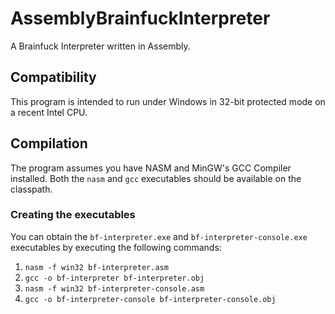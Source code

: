 # AssemblyBrainfuckInterpreter
A Brainfuck Interpreter written in Assembly.

## Compatibility

This program is intended to run under Windows in 32-bit protected mode on a recent Intel CPU.

## Compilation

The program assumes you have NASM and MinGW's GCC Compiler installed. Both the `nasm` and `gcc` executables should be available on the classpath.

### Creating the executables

You can obtain the `bf-interpreter.exe` and `bf-interpreter-console.exe` executables by executing the following commands:

1. `nasm -f win32 bf-interpreter.asm`
2. `gcc -o bf-interpreter bf-interpreter.obj`
3. `nasm -f win32 bf-interpreter-console.asm`
4. `gcc -o bf-interpreter-console bf-interpreter-console.obj`